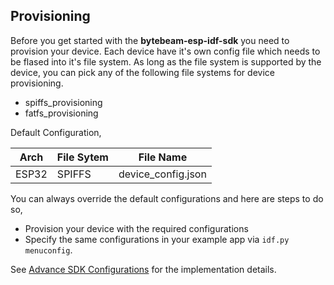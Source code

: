 ## Provisioning

Before you get started with the **bytebeam-esp-idf-sdk** you need to provision your device. Each device have it's own config file which needs to be flased into it's file system. As long as the file system is supported by the device, you can pick any of the following file systems for device provisioning.

- spiffs_provisioning
- fatfs_provisioning

Default Configuration,

| Arch          | File Sytem    | File Name           |
| ------------- |---------------| --------------------|
| ESP32         | SPIFFS        | device_config.json  |
 
You can always override the default configurations and here are steps to do so,
 - Provision your device with the required configurations
 - Specify the same configurations in your example app via `idf.py menuconfig`.

See [Advance SDK Configurations]() for the implementation details.